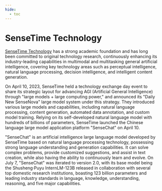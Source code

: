 ```yaml
---
hide:
  - toc
---
```


# SenseTime Technology

[SenseTime Technology](https://www.sensetime.com/cn) has a strong academic foundation and has long been committed to original technology research, continuously enhancing its industry-leading capabilities in multimodal and multitasking general artificial intelligence, covering key technology areas such as perceptual intelligence, natural language processing, decision intelligence, and intelligent content generation.

On April 10, 2023, SenseTime held a technology exchange day event to share its strategic layout for advancing AGI (Artificial General Intelligence) through "large models + large computing power," and announced its "Daily New SenseNova" large model system under this strategy. They introduced various large models and capabilities, including natural language processing, content generation, automated data annotation, and custom model training. Relying on its self-developed natural language model with hundreds of billions of parameters, SenseTime launched the Chinese language large model application platform "SenseChat" on April 10.

"SenseChat" is an artificial intelligence large language model developed by SenseTime based on natural language processing technology, possessing strong language understanding and generation capabilities. It can solve complex problems, provide customized suggestions, and assist in text creation, while also having the ability to continuously learn and evolve. On July 7, "SenseChat" was iterated to version 2.0, with its base model being the Shusheng·Puyu InternLM-123B released in collaboration with several top domestic research institutions, boasting 123 billion parameters and leading industry standards in language, knowledge, understanding, reasoning, and five major capabilities.
